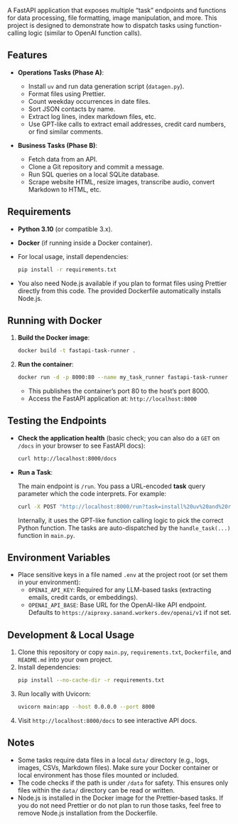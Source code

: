 
A FastAPI application that exposes multiple “task” endpoints and functions for data processing, file formatting, image manipulation, and more. This project is designed to demonstrate how to dispatch tasks using function-calling logic (similar to OpenAI function calls).

## Features

- **Operations Tasks (Phase A)**:
  - Install `uv` and run data generation script (`datagen.py`).
  - Format files using Prettier.
  - Count weekday occurrences in date files.
  - Sort JSON contacts by name.
  - Extract log lines, index markdown files, etc.
  - Use GPT-like calls to extract email addresses, credit card numbers, or find similar comments.

- **Business Tasks (Phase B)**:
  - Fetch data from an API.
  - Clone a Git repository and commit a message.
  - Run SQL queries on a local SQLite database.
  - Scrape website HTML, resize images, transcribe audio, convert Markdown to HTML, etc.

## Requirements

- **Python 3.10** (or compatible 3.x).
- **Docker** (if running inside a Docker container).
- For local usage, install dependencies:
  
  ```bash
  pip install -r requirements.txt
  ```

- You also need Node.js available if you plan to format files using Prettier directly from this code. The provided Dockerfile automatically installs Node.js.

## Running with Docker

1. **Build the Docker image**:

   ```bash
   docker build -t fastapi-task-runner .
   ```

2. **Run the container**:

   ```bash
   docker run -d -p 8000:80 --name my_task_runner fastapi-task-runner
   ```
   
   - This publishes the container’s port 80 to the host’s port 8000.
   - Access the FastAPI application at: `http://localhost:8000`

## Testing the Endpoints

- **Check the application health** (basic check; you can also do a `GET` on `/docs` in your browser to see FastAPI docs):
  
  ```bash
  curl http://localhost:8000/docs
  ```

- **Run a Task**:
  
  The main endpoint is `/run`. You pass a URL-encoded **task** query parameter which the code interprets. For example:
  
  ```bash
  curl -X POST "http://localhost:8000/run?task=install%20uv%20and%20run%20datagen"
  ```

  Internally, it uses the GPT-like function calling logic to pick the correct Python function. The tasks are auto-dispatched by the `handle_task(...)` function in `main.py`.

## Environment Variables

- Place sensitive keys in a file named `.env` at the project root (or set them in your environment):
  - `OPENAI_API_KEY`: Required for any LLM-based tasks (extracting emails, credit cards, or embeddings).
  - `OPENAI_API_BASE`: Base URL for the OpenAI-like API endpoint. Defaults to `https://aiproxy.sanand.workers.dev/openai/v1` if not set.

## Development & Local Usage

1. Clone this repository or copy `main.py`, `requirements.txt`, `Dockerfile`, and `README.md` into your own project.
2. Install dependencies:
   ```bash
   pip install --no-cache-dir -r requirements.txt
   ```
3. Run locally with Uvicorn:
   ```bash
   uvicorn main:app --host 0.0.0.0 --port 8000
   ```
4. Visit `http://localhost:8000/docs` to see interactive API docs.

## Notes

- Some tasks require data files in a local `data/` directory (e.g., logs, images, CSVs, Markdown files). Make sure your Docker container or local environment has those files mounted or included.
- The code checks if the path is under `/data` for safety. This ensures only files within the `data/` directory can be read or written.
- Node.js is installed in the Docker image for the Prettier-based tasks. If you do not need Prettier or do not plan to run those tasks, feel free to remove Node.js installation from the Dockerfile.
